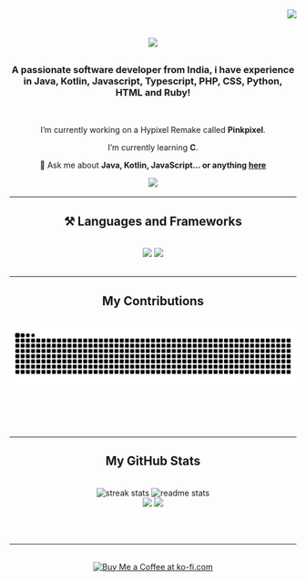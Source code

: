 <img align="right" src="https://visitcount.itsvg.in/api?id=ClassyCoder1&icon=2&color=12" />

<h1 align="center">
    <img src="https://readme-typing-svg.herokuapp.com/?font=Righteous&size=35&center=true&vCenter=true&width=500&height=70&duration=4000&lines=Hi+there!+👋;+I'm+Classy!;+Wanna+know+about+me?;+Check+out+my+projects.;+Wanna+message+me?;+DM+me+on+Discord!" />
</h1>

<h3 align="center">A passionate software developer from India, i have experience in Java, Kotlin, Javascript, Typescript, PHP, CSS, Python, HTML and Ruby!</h3>

<br/>

<div align="center">
 
I’m currently working on a Hypixel Remake called **Pinkpixel**.
 
I’m currently learning **C**.

💬 Ask me about **Java, Kotlin, JavaScript... or anything [here](https://github.com/ClassyCoder1/ClassyCoder1/issues)**

 </div>
 
<div align="center"> 
  <a href="mailto:classycoder1@gmail.com">
    <img src="https://img.shields.io/badge/Gmail-333333?style=for-the-badge&logo=gmail&logoColor=red" />
  </a>
</div>

 <hr/>
 
<h2 align="center">⚒️ Languages and Frameworks</h2>
<br/>
<div align="center">
    <img src="https://skillicons.dev/icons?i=html,css,vscode,github,git" />
    <img src="https://skillicons.dev/icons?i=nodejs,python,javascript,typescript,java,php,mongodb,ruby,kotlin,nextjs,mysql" /><br>
</div>

<br/>
<hr/>

<div align="center">
  <h2>My Contributions</h2>
  <br>
  <img alt="snake eating my contributions" src="https://raw.githubusercontent.com/ClassyCoder1/ClassyCoder1/output/github-contribution-grid-snake.svg" />
  
  <br/><br/><br/>
</div>

<hr/>

<h2 align="center">My GitHub Stats</h2>
<br>
<div align=center>
  <img width=390 src="https://github-readme-streak-stats.herokuapp.com/?user=ClassyCoder1&theme=dark&hide_border=true" alt="streak stats"/>
  <img width=390 src="https://github-readme-stats.vercel.app/api?username=ClassyCoder1&count_private=true&show_icons=true&hide_border=true&theme=dark&rank_icon=github&border_radius=10" alt="readme stats" />
  <br/>
    <img width=390 src="https://github-readme-stats.vercel.app/api/top-langs/?username=ClassyCoder1&layout=compact&langs_count=2&hide_border=true&theme=dark" />
    <img width=390 align="senter" src="https://github-contributor-stats.vercel.app/api?username=ClassyCoder1&limit=5&hide_border=true&theme=dark&combine_all_yearly_contributions=true" />
</div>

<br/><br/>

<hr/>

<br/>

<div align="center">
<a href='https://ko-fi.com/classycoder' target='_blank'><img height='64' style='border:0px;height:64px;' src='https://storage.ko-fi.com/cdn/kofi1.png?v=3' border='0' alt='Buy Me a Coffee at ko-fi.com' /></a>
</div>

<br/>

